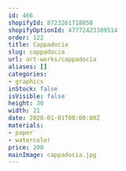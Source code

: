 ```yaml
---
id: 466
shopifyId: 8723261718858
shopifyOptionId: 47772423389514
order: 122
title: Cappadocia
slug: cappadocia
url: art-works/cappadocia
aliases: []
categories:
- graphics
inStock: false
isVisible: false
height: 30
width: 21
date: 2020-01-01T00:00:00Z
materials:
- paper
- watercolor
price: 200
mainImage: cappadocia.jpg
---
```

